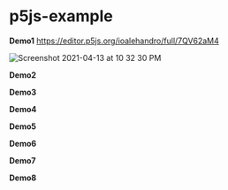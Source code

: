 # p5js-example

**Demo1**
https://editor.p5js.org/ioalehandro/full/7QV62aM4

![Screenshot 2021-04-13 at 10 32 30 PM](https://user-images.githubusercontent.com/57195698/114610251-5a65ec80-9ca8-11eb-9db4-4386936f2bcc.png)


**Demo2**

**Demo3**

**Demo4**

**Demo5**

**Demo6**

**Demo7**

**Demo8**
